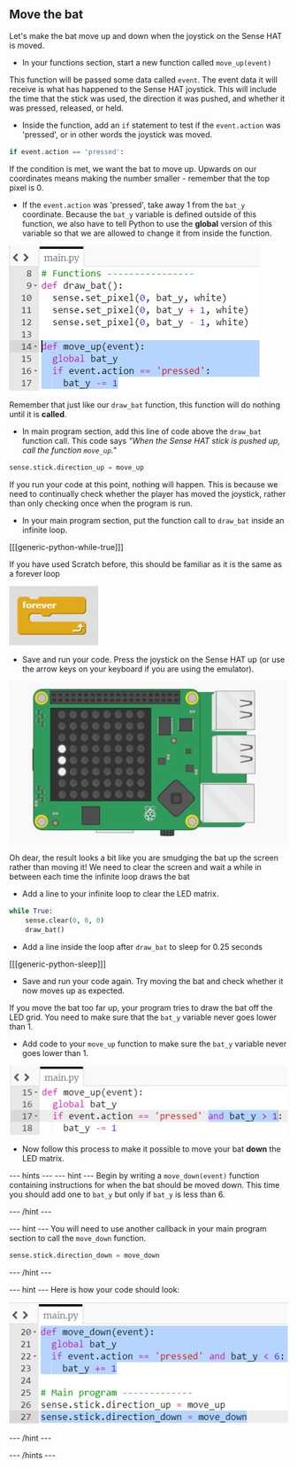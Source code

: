 ## Move the bat

Let's make the bat move up and down when the joystick on the Sense HAT is moved.

+ In your functions section, start a new function called `move_up(event)`

This function will be passed some data called `event`. The event data it will receive is what has happened to the Sense HAT joystick. This will include the time that the stick was used, the direction it was pushed, and whether it was pressed, released, or held.

+ Inside the function, add an `if` statement to test if the `event.action` was 'pressed', or in other words the joystick was moved.

```python
if event.action == 'pressed':
```

If the condition is met, we want the bat to move up. Upwards on our coordinates means making the number smaller - remember that the top pixel is 0.

+ If the `event.action` was 'pressed', take away 1 from the `bat_y` coordinate. Because the `bat_y` variable is defined outside of this function, we also have to tell Python to use the **global** version of this variable so that we are allowed to change it from inside the function.

![Bat y moves up](images/move-bat-up.png)

Remember that just like our `draw_bat` function, this function will do nothing until it is **called**.

+ In main program section, add this line of code above the `draw_bat` function call. This code says _"When the Sense HAT stick is pushed up, call the function `move_up`."_

``` python
sense.stick.direction_up = move_up
```

If you run your code at this point, nothing will happen. This is because we need to continually check whether the player has moved the joystick, rather than only checking once when the program is run.

+ In your main program section, put the function call to `draw_bat` inside an infinite loop.

[[[generic-python-while-true]]]

If you have used Scratch before, this should be familiar as it is the same as a forever loop

![Forever loop in Scratch](images/forever-scratch.png)

+ Save and run your code. Press the joystick on the Sense HAT up (or use the arrow keys on your keyboard if you are using the emulator).

![Move the bat](images/move-the-bat.gif)

Oh dear, the result looks a bit like you are smudging the bat up the screen rather than moving it! We need to clear the screen and wait a while in between each time the infinite loop draws the bat


+ Add a line to your infinite loop to clear the LED matrix.

``` python
while True:
    sense.clear(0, 0, 0)
    draw_bat()
```

+ Add a line inside the loop after `draw_bat` to sleep for 0.25 seconds

[[[generic-python-sleep]]]

+ Save and run your code again. Try moving the bat and check whether it now moves up as expected.

If you move the bat too far up, your program tries to draw the bat off the LED grid. You need to make sure that the `bat_y` variable never goes lower than 1.

+ Add code to your `move_up` function to make sure the `bat_y` variable never goes lower than 1.

![Check bat isn't off the screen](images/check-not-off-screen.png)

+ Now follow this process to make it possible to move your bat **down** the LED matrix.

--- hints ---
--- hint ---
Begin by writing a `move_down(event)` function containing instructions for when the bat should be moved down. This time you should add one to `bat_y` but only if `bat_y` is less than 6.

--- /hint ---

--- hint ---
You will need to use another callback in your main program section to call the `move_down` function.

``` python
sense.stick.direction_down = move_down
```

--- /hint ---

--- hint ---
Here is how your code should look:

![Moving the bat down](images/hint-move-down.png)

--- /hint ---

--- /hints ---
